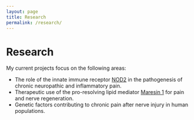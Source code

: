 ```yaml
---
layout: page
title: Research
permalink: /research/
---
```

# Research

My current projects focus on the following areas: 

- The role of the innate immune receptor [NOD2](http://www.ncbi.nlm.nih.gov/gene/64127) in the pathogenesis of chronic neuropathic and inflammatory pain.
- Therapeutic use of the pro-resolving lipid mediator [Maresin 1](http://en.wikipedia.org/wiki/Maresin) for pain and nerve regeneration.
- Genetic factors contributing to chronic pain after nerve injury in human populations.